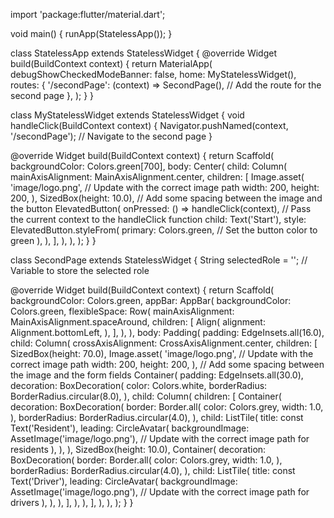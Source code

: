 import 'package:flutter/material.dart';

void main() {
runApp(StatelessApp());
}

class StatelessApp extends StatelessWidget {
@override
Widget build(BuildContext context) {
return MaterialApp(
debugShowCheckedModeBanner: false,
home: MyStatelessWidget(),
routes: {
'/secondPage': (context) => SecondPage(), // Add the route for the second page
},
);
}
}

class MyStatelessWidget extends StatelessWidget {
void handleClick(BuildContext context) {
Navigator.pushNamed(context, '/secondPage'); // Navigate to the second page
}

@override
Widget build(BuildContext context) {
return Scaffold(
backgroundColor: Colors.green[700],
body: Center(
child: Column(
mainAxisAlignment: MainAxisAlignment.center,
children: <Widget>[
Image.asset(
'image/logo.png', // Update with the correct image path
width: 200,
height: 200,
),
SizedBox(height: 10.0), // Add some spacing between the image and the button
ElevatedButton(
onPressed: () => handleClick(context), // Pass the current context to the handleClick function
child: Text('Start'),
style: ElevatedButton.styleFrom(
primary: Colors.green, // Set the button color to green
),
),
],
),
),
);
}
}

class SecondPage extends StatelessWidget {
String selectedRole = ''; // Variable to store the selected role

@override
Widget build(BuildContext context) {
return Scaffold(
backgroundColor: Colors.green,
appBar: AppBar(
backgroundColor: Colors.green,
flexibleSpace: Row(
mainAxisAlignment: MainAxisAlignment.spaceAround,
children: [
Align(
alignment: Alignment.bottomLeft,
),
],
),
),
body: Padding(
padding: EdgeInsets.all(16.0),
child: Column(
crossAxisAlignment: CrossAxisAlignment.center,
children: <Widget>[
SizedBox(height: 70.0),
Image.asset(
'image/logo.png', // Update with the correct image path
width: 200,
height: 200,
), // Add some spacing between the image and the form fields
Container(
padding: EdgeInsets.all(30.0),
decoration: BoxDecoration(
color: Colors.white,
borderRadius: BorderRadius.circular(8.0),
),
child: Column(
children: [
Container(
decoration: BoxDecoration(
border: Border.all(
color: Colors.grey,
width: 1.0,
),
borderRadius: BorderRadius.circular(4.0),
),
child: ListTile(
title: const Text('Resident'),
leading: CircleAvatar(
backgroundImage: AssetImage('image/logo.png'), // Update with the correct image path for residents
),
),
),
SizedBox(height: 10.0),
Container(
decoration: BoxDecoration(
border: Border.all(
color: Colors.grey,
width: 1.0,
),
borderRadius: BorderRadius.circular(4.0),
),
child: ListTile(
title: const Text('Driver'),
leading: CircleAvatar(
backgroundImage: AssetImage('image/logo.png'), // Update with the correct image path for drivers
),
),
),
],
),
),
],
),
),
);
}
}


